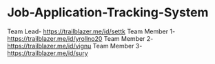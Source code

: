 # Job-Application-Tracking-System
Team Lead- https://trailblazer.me/id/settk
 Team Member 1-https://trailblazer.me/id/yrollno20
 Team Member 2- https://trailblazer.me/id/vignu
 Team Member 3- https://trailblazer.me/id/sury
